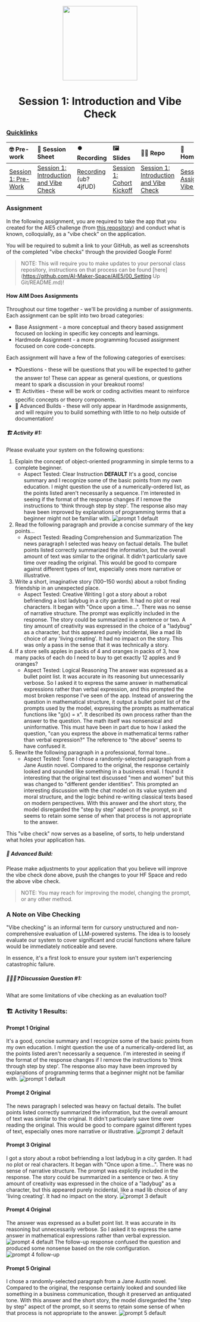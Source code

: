 <p align = "center" draggable=”false” ><img src="https://github.com/AI-Maker-Space/LLM-Dev-101/assets/37101144/d1343317-fa2f-41e1-8af1-1dbb18399719" 
     width="200px"
     height="auto"/>
</p>

<h1 align="center" id="heading">Session 1: Introduction and Vibe Check</h1>

### [Quicklinks](https://github.com/AI-Maker-Space/AIE5/00_AIM_Quicklinks)

| 🤓 Pre-work | 📰 Session Sheet | ⏺️ Recording     | 🖼️ Slides        | 👨‍💻 Repo         | 📝 Homework      | 📁 Feedback       |
|:-----------------|:-----------------|:-----------------|:-----------------|:-----------------|:-----------------|:-----------------|
| [Session 1: Pre-Work](https://www.notion.so/The-AI-Engineering-Bootcamp-Cohort-5-Home-Page-175cd547af3d80969151ebc75bb1d94a?pvs=4#175cd547af3d8159907cf0ac05eb9050)| [Session 1: Introduction and Vibe Check](https://www.notion.so/Session-1-Introduction-and-Vibe-Check-177cd547af3d804d9ec7c0266889f947) | [Recording](https://us02web.zoom.us/rec/share/pNtF3s7dsxOnsDxMALes9o1yPSc0PfHr8rS7aVZSsDKqA9RysEhfzEi57ahT0F_R.eOIPyhx8A9e58B57) (ub?4jfUD) | [Session 1: Cohort Kickoff](https://www.canva.com/design/DAGcIeKKtHE/t9TVvikxC3EUetoqY1YoKA/edit?utm_content=DAGcIeKKtHE&utm_campaign=designshare&utm_medium=link2&utm_source=sharebutton) | [Session 1: Introduction and Vibe Check](https://github.com/AI-Maker-Space/AIE5/tree/main/01_Prompt%20Engineering%20and%20Prototyping%20Best%20Practices)| [Session 1 Assignment: Vibe Check](https://forms.gle/4VVx9rGrK9gqcZ8S9)| [AIE5 Feedback 1/14](https://forms.gle/7nfaP5ngje3HDKjV9)

### Assignment

In the following assignment, you are required to take the app that you created for the AIE5 challenge (from [this repository](https://github.com/AI-Maker-Space/Beyond-ChatGPT)) and conduct what is known, colloquially, as a "vibe check" on the application. 

You will be required to submit a link to your GitHub, as well as screenshots of the completed "vibe checks" through the provided Google Form!

> NOTE: This will require you to make updates to your personal class repository, instructions on that process can be found [here](https://github.com/AI-Maker-Space/AIE5/00_Setting Up Git/README.md)!

#### How AIM Does Assignments
Throughout our time together - we'll be providing a number of assignments. Each assignment can be split into two broad categories:

- Base Assignment - a more conceptual and theory based assignment focused on locking in specific key concepts and learnings.
- Hardmode Assignment - a more programming focused assignment focused on core code-concepts.

Each assignment will have a few of the following categories of exercises:

- ❓Questions - these will be questions that you will be expected to gather the answer to! These can appear as general questions, or questions meant to spark a discussion in your breakout rooms!
- 🏗️ Activities - these will be work or coding activities meant to reinforce specific concepts or theory components.
- 🚧 Advanced Builds - these will only appear in Hardmode assignments, and will require you to build something with little to no help outside of documentation!

##### 🏗️ Activity #1:

Please evaluate your system on the following questions:

1. Explain the concept of object-oriented programming in simple terms to a complete beginner. 
    - Aspect Tested: Clear Instruction
**DEFAULT**
It's a good, concise summary and I recognize some of the basic points from my own education. I might question the use of a numerically-ordered list, as the points listed aren't necessarily a sequence. I'm interested in seeing if the format of the response changes if I remove the instructions to 'think through step by step'. The response also may have been improved by explanations of programming terms that a beginner might not be familiar with.
![prompt 1 default](./p1default.png)
2. Read the following paragraph and provide a concise summary of the key points…
    - Aspect Tested: Reading Comprehension and Summarization
    The news paragraph I selected was heavy on factual details. The bullet points listed correctly summarized the information, but the overall amount of text was similar to the original. It didn't particularly save time over reading the original. This would be good to compare against different types of text, especially ones more narrative or illustrative.
3. Write a short, imaginative story (100–150 words) about a robot finding friendship in an unexpected place.
    - Aspect Tested: Creative Writing
    I got a story about a robot befriending a lost ladybug in a city garden. It had no plot or real characters. It began with "Once upon a time...". There was no sense of narrative structure. The prompt was explicitly included in the response. The story could be summarized in a sentence or two. A tiny amount of creativity was expressed in the choice of a "ladybug" as a character, but this appeared purely incidental, like a mad lib choice of any 'living creating'. It had no impact on the story.
    This was only a pass in the sense that it was technically a story. 
4. If a store sells apples in packs of 4 and oranges in packs of 3, how many packs of each do I need to buy to get exactly 12 apples and 9 oranges?
    - Aspect Tested: Logical Reasoning
    The answer was expressed as a bullet point list. It was accurate in its reasoning but unnecessarily verbose. So I asked it to express the same answer in mathematical expressions rather than verbal expression, and this prompted the most broken response I've seen of the app. Instead of answering the question in mathematical structure, it output a bullet point list of the prompts used by the model, expressing the prompts as mathematical functions like "g(x) = x". It described its own process rather than the answer to the question. The math itself was nonsensical and uninformative. This must have been in part due to how I asked the question, "can you express the above in mathematical terms rather than verbal expression?" The reference to "the above" seems to have confused it.
5. Rewrite the following paragraph in a professional, formal tone…
    - Aspect Tested: Tone
    I chose a randomly-selected paragraph from a Jane Austin novel. Compared to the original, the response certainly looked and sounded like something in a business email. I found it interesting that the original text discussed "men and women" but this was changed to "different gender identities". This prompted an interesting discussion with the chat model on its value system and moral structure, and the logic behind re-writing classical texts based on modern perspectives.
    With this answer and the short story, the model disregarded the "step by step" aspect of the prompt, so it seems to retain some sense of when that process is not appropriate to the answer.

This "vibe check" now serves as a baseline, of sorts, to help understand what holes your application has.

##### 🚧 Advanced Build:

Please make adjustments to your application that you believe will improve the vibe check done above, push the changes to your HF Space and redo the above vibe check.

> NOTE: You may reach for improving the model, changing the prompt, or any other method.

### A Note on Vibe Checking

"Vibe checking" is an informal term for cursory unstructured and non-comprehensive evaluation of LLM-powered systems. The idea is to loosely evaluate our system to cover significant and crucial functions where failure would be immediately noticeable and severe.

In essence, it's a first look to ensure your system isn't experiencing catastrophic failure.

##### 🧑‍🤝‍🧑❓ Discussion Question #1:

What are some limitations of vibe checking as an evaluation tool?

### 🏗️ Activity 1 Results:

#### Prompt 1 Original
It's a good, concise summary and I recognize some of the basic points from my own education. I might question the use of a numerically-ordered list, as the points listed aren't necessarily a sequence. I'm interested in seeing if the format of the response changes if I remove the instructions to 'think through step by step'. The response also may have been improved by explanations of programming terms that a beginner might not be familiar with.
![prompt 1 default](./p1default.png)

#### Prompt 2 Original
The news paragraph I selected was heavy on factual details. The bullet points listed correctly summarized the information, but the overall amount of text was similar to the original. It didn't particularly save time over reading the original. This would be good to compare against different types of text, especially ones more narrative or illustrative.
![prompt 2 default](./p2default.png)

#### Prompt 3 Original
I got a story about a robot befriending a lost ladybug in a city garden. It had no plot or real characters. It began with "Once upon a time...". There was no sense of narrative structure. The prompt was explicitly included in the response. The story could be summarized in a sentence or two. A tiny amount of creativity was expressed in the choice of a "ladybug" as a character, but this appeared purely incidental, like a mad lib choice of any 'living creating'. It had no impact on the story.
![prompt 3 default](./p3default.png)

#### Prompt 4 Original
The answer was expressed as a bullet point list. It was accurate in its reasoning but unnecessarily verbose. So I asked it to express the same answer in mathematical expressions rather than verbal expression.
![prompt 4 default](./p4default.png)
The follow-up response confused the question and produced some nonsense based on the role configuration.
![prompt 4 follow-up](./p4default-1.png)

#### Prompt 5 Original
I chose a randomly-selected paragraph from a Jane Austin novel. Compared to the original, the response certainly looked and sounded like something in a business communication, though it preserved an antiquated tone. With this answer and the short story, the model disregarded the "step by step" aspect of the prompt, so it seems to retain some sense of when that process is not appropriate to the answer.
![prompt 5 default](./p5default.png)